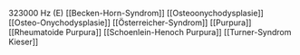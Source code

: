 323000 Hz (E)
[[Becken-Horn-Syndrom]]
[[Osteoonychodysplasie]]
[[Osteo-Onychodysplasie]]
[[Österreicher-Syndrom]]
[[Purpura]]
[[Rheumatoide Purpura]]
[[Schoenlein-Henoch Purpura]]
[[Turner-Syndrom Kieser]]